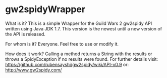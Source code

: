 gw2spidyWrapper
===============

What is it?
This is a simple Wrapper for the Guild Wars 2 gw2spidy API written using Java JDK 1.7. This version is the newest until a new version of the API is released.

For whom is it?
Everyone. Feel free to use or modify it.

How does it work?
Calling a method returns a String with the results or throws a SpidyException if no results were found.
For further details visit: https://github.com/rubensayshi/gw2spidy/wiki/API-v0.9
or: http://www.gw2spidy.com/